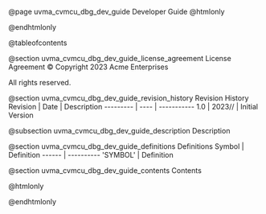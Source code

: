 @page uvma_cvmcu_dbg_dev_guide Developer Guide
@htmlonly
<div class="autonumbering">
@endhtmlonly


@tableofcontents


@section uvma_cvmcu_dbg_dev_guide_license_agreement License Agreement
© Copyright 2023 Acme Enterprises

All rights reserved.


@section uvma_cvmcu_dbg_dev_guide_revision_history Revision History
Revision  | Date | Description
--------- | ---- | -----------
1.0 | 2023// | Initial Version

@subsection uvma_cvmcu_dbg_dev_guide_description Description


@section uvma_cvmcu_dbg_dev_guide_definitions Definitions
Symbol | Definition
------ | ----------
 'SYMBOL' | Definition


@section uvma_cvmcu_dbg_dev_guide_contents Contents


@htmlonly
</div>
@endhtmlonly